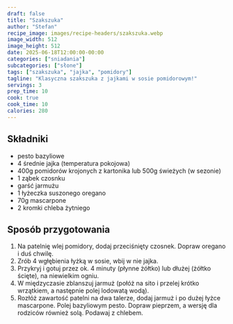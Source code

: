 ```yaml
---
draft: false
title: "Szakszuka"
author: "Stefan"
recipe_image: images/recipe-headers/szakszuka.webp
image_width: 512
image_height: 512
date: 2025-06-18T12:00:00-00:00
categories: ["sniadania"]
subcategories: ["słone"]
tags: ["szakszuka", "jajka", "pomidory"]
tagline: "Klasyczna szakszuka z jajkami w sosie pomidorowym!"
servings: 3
prep_time: 10
cook: true
cook_time: 10
calories: 280
---
```


## Składniki
- pesto bazyliowe
- 4 średnie jajka (temperatura pokojowa)
- 400g pomidorów krojonych z kartonika lub 500g świeżych (w sezonie)
- 1 ząbek czosnku
- garść jarmużu
- 1 łyżeczka suszonego oregano
- 70g mascarpone
- 2 kromki chleba żytniego

## Sposób przygotowania
1. Na patelnię wlej pomidory, dodaj przeciśnięty czosnek. Dopraw oregano i duś chwilę.
2. Zrób 4 wgłębienia łyżką w sosie, wbij w nie jajka.
3. Przykryj i gotuj przez ok. 4 minuty (płynne żółtko) lub dłużej (żółtko ścięte), na niewielkim ogniu.
4. W międzyczasie zblanszuj jarmuż (połóż na sito i przelej krótko wrzątkiem, a następnie polej lodowatą wodą).
5. Rozłóż zawartość patelni na dwa talerze, dodaj jarmuż i po dużej łyżce mascarpone. Polej bazyliowym pesto. Dopraw pieprzem, a wersję dla rodziców również solą. Podawaj z chlebem.